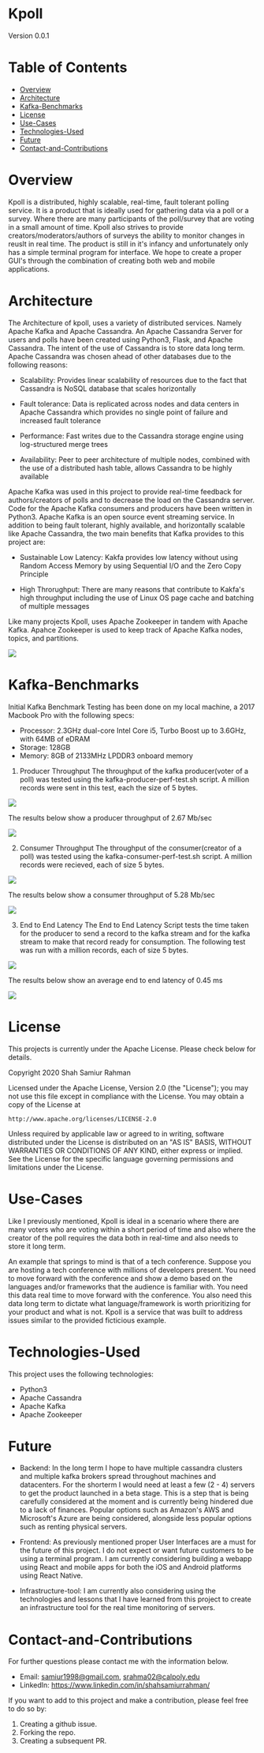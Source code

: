 # Kpoll
Version 0.0.1

# Table of Contents
- [Overview](#overview)
- [Architecture](#architecture)
- [Kafka-Benchmarks](#kafka-benchmarks)
- [License](#license)
- [Use-Cases](#use-cases)
- [Technologies-Used](#technologies-used)
- [Future](#future)
- [Contact-and-Contributions](#contact-and-contributions)

# Overview
Kpoll is a distributed, highly scalable, real-time, fault tolerant polling service. It is a product that is ideally used for gathering data via a poll or a survey. Where there are many participants of the poll/survey that are voting in a small amount of time. Kpoll also strives to provide creators/moderators/authors of surveys the ability to monitor changes in reuslt in real time. The product is still in it's infancy and unfortunately only has a simple terminal program for interface. We hope to create a proper GUI's through the combination of creating both web and mobile applications.

# Architecture
The Architecture of kpoll, uses a variety of distributed services. Namely Apache Kafka and Apache Cassandra. 
An Apache Cassandra Server for users and polls have been created using Python3, Flask, and Apache Cassandra. The intent of the use of Cassandra is to store data long term. Apache Cassandra was chosen ahead of other databases due to the following reasons:

- Scalability: Provides linear scalability of resources due to the fact that Cassandra is NoSQL database that scales horizontally 

- Fault tolerance: Data is replicated across nodes and data centers in Apache Cassandra which provides no single point of failure and increased fault tolerance 

- Performance: Fast writes due to the Cassandra storage engine using log-structured merge trees

- Availability: Peer to peer architecture of multiple nodes, combined with the use of a distributed hash table, allows Cassandra to be highly available

Apache Kafka was used in this project to provide real-time feedback for authors/creators of polls and to decrease the load on the Cassandra server. Code for the Apache Kafka consumers and producers have been written in Python3. Apache Kafka is an open source event streaming service. In addition to being fault tolerant, highly available, and horizontally scalable like Apache Cassandra, the two main benefits that Kafka provides to this project are:

- Sustainable Low Latency: Kakfa provides low latency without using Random Access Memory by using Sequential I/O and the Zero Copy Principle

- High Throrughput: There are many reasons that contribute to Kakfa's high throughput including the use of Linux OS page cache and batching of multiple messages

Like many projects Kpoll, uses Apache Zookeeper in tandem with Apache Kafka. Apahce Zookeeper is used to keep track of Apache Kafka nodes, topics, and partitions.

![](images/Diagram.png)

# Kafka-Benchmarks
Initial Kafka Benchmark Testing has been done on my local machine, a 2017 Macbook Pro with the following specs:
   - Processor: 2.3GHz dual-core Intel Core i5, Turbo Boost up to 3.6GHz, with 64MB of eDRAM
   - Storage: 128GB
   - Memory: 8GB of 2133MHz LPDDR3 onboard memory 

1. Producer Throughput
The throughput of the kafka producer(voter of a poll) was tested using the kafka-producer-perf-test.sh script. A million records were sent in this test, each the size of 5 bytes.

![](images/Producer-Command.png)

The results below show a producer throughput of 2.67 Mb/sec

![](images/Producer-Result.png)



2. Consumer Throughput
The throughput of the consumer(creator of a poll) was tested using the kafka-consumer-perf-test.sh script. A million records were recieved, each of size 5 bytes.

![](images/Consumer-Command.png)

The results below show a consumer throughput of 5.28 Mb/sec

![](images/Consumer-Result.png)




3. End to End Latency
The End to End Latency Script tests the time taken for the producer to send a record to the kafka stream and for the kafka stream to make that record ready for consumption. The following test was run with a million records, each of size 5 bytes.

![](images/EndtoEnd-Command.png)

The results below show an average end to end latency of 0.45 ms

![](images/EndtoEnd-Result.png)


# License
This projects is currently under the Apache License. Please check below for details.

Copyright 2020 Shah Samiur Rahman

Licensed under the Apache License, Version 2.0 (the "License");
you may not use this file except in compliance with the License.
You may obtain a copy of the License at

    http://www.apache.org/licenses/LICENSE-2.0

Unless required by applicable law or agreed to in writing, software
distributed under the License is distributed on an "AS IS" BASIS,
WITHOUT WARRANTIES OR CONDITIONS OF ANY KIND, either express or implied.
See the License for the specific language governing permissions and
limitations under the License.

# Use-Cases
Like I previously mentioned, Kpoll is ideal in a scenario where there are many voters who are voting within a short period of time and also where the creator of the poll requires the data both in real-time and also needs to store it long term.

An example that springs to mind is that of a tech conference. Suppose you are hosting a tech conference with millions of developers present. You need to move forward with the conference and show a demo based on the languages and/or frameworks that the audience is familiar with. You need this data real time to move forward with the conference. You also need this data long term to dictate what language/framework is worth prioritizing for your product and what is not. Kpoll is a service that was built to address issues similar to the provided ficticious example.

# Technologies-Used
This project uses the following technologies:
- Python3
- Apache Cassandra
- Apache Kafka
- Apache Zookeeper

# Future
- Backend: In the long term I hope to have multiple cassandra clusters and multiple kafka brokers spread throughout machines and datacenters. For the shorterm I would need at least a few (2 - 4) servers to get the product launched in a beta stage. This is a step that is being carefully considered at the moment and is currently being hindered due to a lack of finances. Popular options such as Amazon's AWS and Microsoft's Azure are being considered, alongside less popular options such as renting physical servers.

- Frontend: As previously mentioned proper User Interfaces are a must for the future of this project. I do not expect or want future customers to be using a terminal program. I am currently considering building a webapp using React and mobile apps for both the iOS and Android platforms using React Native.

- Infrastructure-tool: I am currently also considering using the technologies and lessons that I have learned from this project to create an infrastructure tool for the real time monitoring of servers.

# Contact-and-Contributions
For further questions please contact me with the information below. 
- Email: samiur1998@gmail.com, srahma02@calpoly.edu
- LinkedIn: https://www.linkedin.com/in/shahsamiurrahman/

If you want to add to this project and make a contribution, please feel free to do so by:
1. Creating a github issue.
2. Forking the repo.
3. Creating a subsequent PR.



